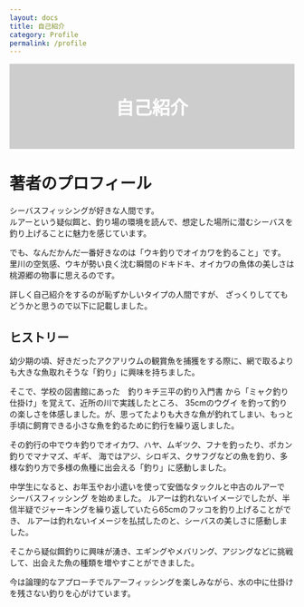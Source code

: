 ```yaml
---
layout: docs
title: 自己紹介
category: Profile
permalink: /profile
---
```


<div style="justify-content: center;
    height: 150px;
    background-image: url(/images/picture/IMG_3954.jpg);
background-position: right;
    background-size: cover;
">
<div style="
width: 100%;
display: flex;
align-items: center;
justify-content: center;
    background-color: rgb(12 12 12 / 20%);
    height: 100%;">
<p style="color: #fff; font-size: xx-large; font-weight: 800; margin: 0;">自己紹介</p>
</div>
</div>



# 著者のプロフィール

シーバスフィッシングが好きな人間です。   
ルアーという疑似餌と、釣り場の環境を読んで、想定した場所に潜むシーバスを釣り上げることに魅力を感じています。

でも、なんだかんだ一番好きなのは「ウキ釣りでオイカワを釣ること」です。  
里川の空気感、ウキが勢い良く沈む瞬間のドキドキ、オイカワの魚体の美しさは桃源郷の物事に思えるのです。

詳しく自己紹介をするのが恥ずかしいタイプの人間ですが、 
ざっくりしててもどうかと思うので以下に記載しました。

## ヒストリー

幼少期の頃、好きだったアクアリウムの観賞魚を捕獲をする際に、網で取るよりも大きな魚取れそうな「釣り」に興味を持ちました。

そこで、学校の図書館にあった　釣りキチ三平の釣り入門書 から「ミャク釣り仕掛け」を覚えて、近所の川で実践したところ、
35cmのウグイ を釣って釣りの楽しさを体感しました。が、思ってたよりも大きな魚が釣れてしまい、もっと手頃に飼育できる小さな魚を釣るために釣行を繰り返しました。

その釣行の中でウキ釣りでオイカワ、ハヤ、ムギツク、フナを釣ったり、ポカン釣りでマナマズ、ギギ、
海ではアジ、シロギス、クサフグなどの魚を釣り、多様な釣り方で多様の魚種に出会える「釣り」に感動しました。

中学生になると、お年玉やお小遣いを使って安価なタックルと中古のルアーで シーバスフィッシング を始めました。
ルアーは釣れないイメージでしたが、半信半疑でジャーキングを繰り返していたら65cmのフッコを釣り上げることができ、
ルアーは釣れないイメージを払拭したのと、シーバスの美しさに感動しました。

そこから疑似餌釣りに興味が湧き、エギングやメバリング、アジングなどに挑戦して、出会えた魚の種類を増やすことができました。

今は論理的なアプローチでルアーフィッシングを楽しみながら、水の中に仕掛けを残さない釣りを心がけています。
